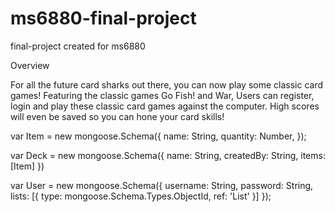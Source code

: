 # ms6880-final-project
final-project created for ms6880

Overview

For all the future card sharks out there, you can now play some classic card games!  Featuring the classic games Go Fish! and War, Users can register, login and play these classic card games against the computer.  High scores will even be saved so you can hone your card skills!



var Item = new mongoose.Schema({
  name: String,
  quantity: Number,
}); 


var Deck = new mongoose.Schema({
  name: String,
  createdBy: String,
  items: [Item]
})

var User = new mongoose.Schema({
  username: String,
  password: String,
  lists:  [{ type: mongoose.Schema.Types.ObjectId, ref: 'List' }]
});
